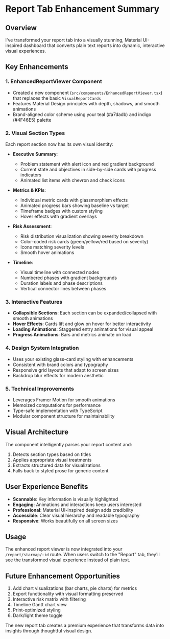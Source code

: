 # Report Tab Enhancement Summary

## Overview
I've transformed your report tab into a visually stunning, Material UI-inspired dashboard that converts plain text reports into dynamic, interactive visual experiences.

## Key Enhancements

### 1. **EnhancedReportViewer Component**
- Created a new component (`src/components/EnhancedReportViewer.tsx`) that replaces the basic `VisualReportCards`
- Features Material Design principles with depth, shadows, and smooth animations
- Brand-aligned color scheme using your teal (#a7dadb) and indigo (#4F46E5) palette

### 2. **Visual Section Types**
Each report section now has its own visual identity:

- **Executive Summary**: 
  - Problem statement with alert icon and red gradient background
  - Current state and objectives in side-by-side cards with progress indicators
  - Animated list items with chevron and check icons

- **Metrics & KPIs**:
  - Individual metric cards with glassmorphism effects
  - Animated progress bars showing baseline vs target
  - Timeframe badges with custom styling
  - Hover effects with gradient overlays

- **Risk Assessment**:
  - Risk distribution visualization showing severity breakdown
  - Color-coded risk cards (green/yellow/red based on severity)
  - Icons matching severity levels
  - Smooth hover animations

- **Timeline**:
  - Visual timeline with connected nodes
  - Numbered phases with gradient backgrounds
  - Duration labels and phase descriptions
  - Vertical connector lines between phases

### 3. **Interactive Features**
- **Collapsible Sections**: Each section can be expanded/collapsed with smooth animations
- **Hover Effects**: Cards lift and glow on hover for better interactivity
- **Loading Animations**: Staggered entry animations for visual appeal
- **Progress Animations**: Bars and metrics animate on load

### 4. **Design System Integration**
- Uses your existing glass-card styling with enhancements
- Consistent with brand colors and typography
- Responsive grid layouts that adapt to screen sizes
- Backdrop blur effects for modern aesthetic

### 5. **Technical Improvements**
- Leverages Framer Motion for smooth animations
- Memoized computations for performance
- Type-safe implementation with TypeScript
- Modular component structure for maintainability

## Visual Architecture
The component intelligently parses your report content and:
1. Detects section types based on titles
2. Applies appropriate visual treatments
3. Extracts structured data for visualizations
4. Falls back to styled prose for generic content

## User Experience Benefits
- **Scannable**: Key information is visually highlighted
- **Engaging**: Animations and interactions keep users interested
- **Professional**: Material UI-inspired design adds credibility
- **Accessible**: Clear visual hierarchy and readable typography
- **Responsive**: Works beautifully on all screen sizes

## Usage
The enhanced report viewer is now integrated into your `/report/starmap/:id` route. When users switch to the "Report" tab, they'll see the transformed visual experience instead of plain text.

## Future Enhancement Opportunities
1. Add chart visualizations (bar charts, pie charts) for metrics
2. Export functionality with visual formatting preserved
3. Interactive risk matrix with filtering
4. Timeline Gantt chart view
5. Print-optimized styling
6. Dark/light theme toggle

The new report tab creates a premium experience that transforms data into insights through thoughtful visual design.
